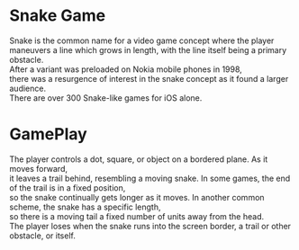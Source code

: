 # Snake Game 
Snake is the common name for a video game concept where the player maneuvers a line which grows in length, 
with the line itself being a primary obstacle.      
After a variant was preloaded on Nokia mobile phones in 1998,     
there was a resurgence of interest in the snake concept as it found a larger audience.       
There are over 300 Snake-like games for iOS alone.

# GamePlay
The player controls a dot, square, or object on a bordered plane. As it moves forward,      
it leaves a trail behind, resembling a moving snake. In some games, the end of the trail is in a fixed position,     
so the snake continually gets longer as it moves. In another common scheme, the snake has a specific length,      
so there is a moving tail a fixed number of units away from the head.         
The player loses when the snake runs into the screen border, a trail or other obstacle, or itself.     


